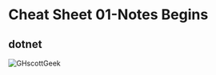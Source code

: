 # Cheat Sheet 01-Notes Begins

## dotnet

![GHscottGeek](https://user-images.githubusercontent.com/1904228/111838643-fe3dc180-88cf-11eb-91e7-8cabf90e07a6.png)
